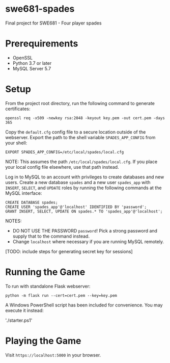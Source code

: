# swe681-spades
Final project for SWE681 - Four player spades

Prerequirements
===
* OpenSSL
* Python 3.7 or later
* MySQL Server 5.7

Setup
===
From the project root directory, run the following command to generate certificates:

`openssl req -x509 -newkey rsa:2048 -keyout key.pem -out cert.pem -days 365`

Copy the `default.cfg` config file to a secure location outside of the webserver.
Export the path to the shell variable `SPADES_APP_CONFIG` from your shell:
```shell script
EXPORT SPADES_APP_CONFIG=/etc/local/spades/local.cfg
```
NOTE: This assumes the path `/etc/local/spades/local.cfg`. If you place your local config file elsewhere,
use that path instead.

Log in to MySQL to an account with privileges to create databases and new users.
Create a new database `spades` and a new user `spades_app` with `INSERT`, `SELECT`, and `UPDATE` roles
by running the following commands at the MySQL interface:
```mysql
CREATE DATABASE spades;
CREATE USER 'spades_app'@'localhost' IDENTIFIED BY 'password';
GRANT INSERT, SELECT, UPDATE ON spades.* TO 'spades_app'@'localhost';
```
NOTES:
* DO NOT USE THE PASSWORD `password`! Pick a strong password and supply that to the command instead.
* Change `localhost` where necessary if you are running MySQL remotely.

[TODO: include steps for generating secret key for sessions]

Running the Game
===
To run with standalone Flask webserver:

`python -m flask run --cert=cert.pem --key=key.pem`

A Windows PowerShell script has been included for convenience. You may execute it instead:

'./starter.ps1'

Playing the Game
===
Visit `https://localhost:5000` in your browser.
